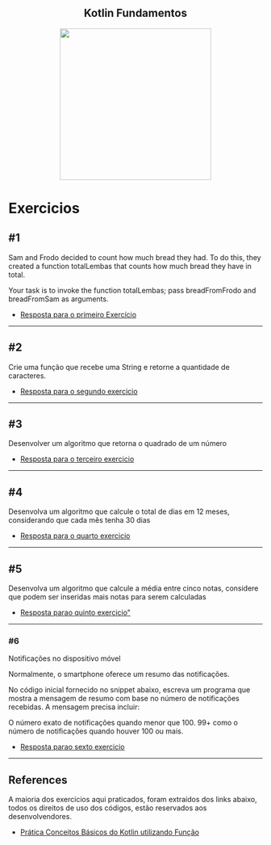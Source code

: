 <center>
    <h2 align="center">Kotlin Fundamentos</h2>
    <img src="https://kotlinlang.org/docs/images/kotlin-logo.png" width="300px"/>
</center>

# Exercicios 

## #1

Sam and Frodo decided to count how much bread they had. To do this,
they created a function totalLembas that counts how much bread they have in total.

Your task is to invoke the function totalLembas; pass breadFromFrodo and breadFromSam
as arguments.

- <a href="https://github.com/diegobsilva10/kotlin-fundamentos/blob/master/src/main/kotlin/funcoes/exercicioFuncao1.kt" target="_blank"> Resposta para o primeiro Exercício</a>

---
## #2
Crie uma função que recebe uma String e retorne a quantidade de caracteres.

- <a href="https://github.com/diegobsilva10/kotlin-fundamentos/blob/master/src/main/kotlin/funcoes/exercicioFuncao2.kt" target="_blank"> Resposta para o segundo exercicio </a>  
---

## #3

Desenvolver um algoritmo que retorna o quadrado de um número

- <a href="https://github.com/diegobsilva10/kotlin-fundamentos/blob/master/src/main/kotlin/funcoes/exercicioFuncao3.kt" target="_blank"> Resposta para o terceiro exercicio</a>

---

## #4

Desenvolva um algoritmo que calcule o total de dias em 12 meses, considerando que cada mês tenha 30 dias

- <a href="https://github.com/diegobsilva10/kotlin-fundamentos/blob/master/src/main/kotlin/funcoes/exercicioFuncao4.kt" target="_blank"> Resposta para o quarto exercicio </a>
---
## #5
 Desenvolva um algoritmo que calcule a média entre cinco notas, considere que podem ser inseridas mais notas para
serem calculadas

- <a href="https://github.com/diegobsilva10/kotlin-fundamentos/blob/master/src/main/kotlin/funcoes/exercicioFuncao5.kt" target="_blank"> Resposta parao quinto exercicio" </a>

---

### #6 
Notificações no dispositivo móvel

Normalmente, o smartphone oferece um resumo das notificações.

No código inicial fornecido no snippet abaixo, escreva um programa que mostra a mensagem de resumo com base no número de notificações recebidas. A mensagem precisa incluir:

O número exato de notificações quando menor que 100.
99+ como o número de notificações quando houver 100 ou mais.

- <a href="https://github.com/diegobsilva10/kotlin-fundamentos/blob/master/src/main/kotlin/funcoes/exercicioFuncao6.kt" target="_blank"> Resposta parao sexto exercicio </a>

---

## References
A maioria dos exercicios aqui praticados, foram extraídos dos links abaixo, todos os direitos de uso dos códigos, 
estão reservados aos desenvolvendores.

- [Prática Conceitos Básicos do Kotlin utilizando Função](https://developer.android.com/codelabs/basic-android-kotlin-compose-kotlin-fundamentals-practice-problems?hl=pt-br#0)





